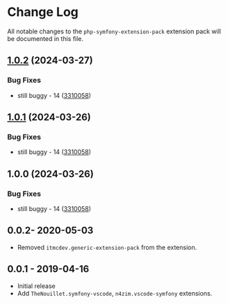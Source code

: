 # Change Log
All notable changes to the `php-symfony-extension-pack` extension pack will be documented in this file.

## [1.0.2](https://github.com/ITMCdev/vscode-extensions/compare/php-symfony-extension-pack-v1.0.1...php-symfony-extension-pack-v1.0.2) (2024-03-27)


### Bug Fixes

* still buggy - 14 ([3310058](https://github.com/ITMCdev/vscode-extensions/commit/3310058b0fa82ef15cbcb983946897a2c09a98f6))

## [1.0.1](https://github.com/ITMCdev/vscode-extensions/compare/php-symfony-extension-pack-v1.0.0...php-symfony-extension-pack-v1.0.1) (2024-03-26)


### Bug Fixes

* still buggy - 14 ([3310058](https://github.com/ITMCdev/vscode-extensions/commit/3310058b0fa82ef15cbcb983946897a2c09a98f6))

## 1.0.0 (2024-03-26)


### Bug Fixes

* still buggy - 14 ([3310058](https://github.com/ITMCdev/vscode-extensions/commit/3310058b0fa82ef15cbcb983946897a2c09a98f6))

## 0.0.2- 2020-05-03

- Removed `itmcdev.generic-extension-pack` from the extension.

## 0.0.1 - 2019-04-16
- Initial release
- Add `TheNouillet.symfony-vscode`, `n4zim.vscode-symfony` extensions.
